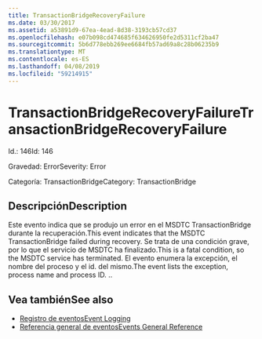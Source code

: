 ```yaml
---
title: TransactionBridgeRecoveryFailure
ms.date: 03/30/2017
ms.assetid: a53891d9-67ea-4ead-8d38-3193cb57cd37
ms.openlocfilehash: e07b098cd474685f634626950fe2d5311cf2ba47
ms.sourcegitcommit: 5b6d778ebb269ee6684fb57ad69a8c28b06235b9
ms.translationtype: MT
ms.contentlocale: es-ES
ms.lasthandoff: 04/08/2019
ms.locfileid: "59214915"
---
```

# <a name="transactionbridgerecoveryfailure"></a><span data-ttu-id="d6568-102">TransactionBridgeRecoveryFailure</span><span class="sxs-lookup"><span data-stu-id="d6568-102">TransactionBridgeRecoveryFailure</span></span>
<span data-ttu-id="d6568-103">Id.: 146</span><span class="sxs-lookup"><span data-stu-id="d6568-103">Id: 146</span></span>  
  
 <span data-ttu-id="d6568-104">Gravedad: Error</span><span class="sxs-lookup"><span data-stu-id="d6568-104">Severity: Error</span></span>  
  
 <span data-ttu-id="d6568-105">Categoría: TransactionBridge</span><span class="sxs-lookup"><span data-stu-id="d6568-105">Category: TransactionBridge</span></span>  
  
## <a name="description"></a><span data-ttu-id="d6568-106">Descripción</span><span class="sxs-lookup"><span data-stu-id="d6568-106">Description</span></span>  
 <span data-ttu-id="d6568-107">Este evento indica que se produjo un error en el MSDTC TransactionBridge durante la recuperación.</span><span class="sxs-lookup"><span data-stu-id="d6568-107">This event indicates that the MSDTC TransactionBridge failed during recovery.</span></span> <span data-ttu-id="d6568-108">Se trata de una condición grave, por lo que el servicio de MSDTC ha finalizado.</span><span class="sxs-lookup"><span data-stu-id="d6568-108">This is a fatal condition, so the MSDTC service has terminated.</span></span> <span data-ttu-id="d6568-109">El evento enumera la excepción, el nombre del proceso y el id. del mismo.</span><span class="sxs-lookup"><span data-stu-id="d6568-109">The event lists the exception, process name and process ID.</span></span> <span data-ttu-id="d6568-110">.</span><span class="sxs-lookup"><span data-stu-id="d6568-110">.</span></span>  
  
## <a name="see-also"></a><span data-ttu-id="d6568-111">Vea también</span><span class="sxs-lookup"><span data-stu-id="d6568-111">See also</span></span>

- [<span data-ttu-id="d6568-112">Registro de eventos</span><span class="sxs-lookup"><span data-stu-id="d6568-112">Event Logging</span></span>](../../../../../docs/framework/wcf/diagnostics/event-logging/index.md)
- [<span data-ttu-id="d6568-113">Referencia general de eventos</span><span class="sxs-lookup"><span data-stu-id="d6568-113">Events General Reference</span></span>](../../../../../docs/framework/wcf/diagnostics/event-logging/events-general-reference.md)
